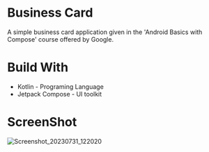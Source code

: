 # Business Card 
A simple business card application given in the 'Android Basics with Compose' course offered by Google. 
# Build With
- Kotlin - Programing Language
- Jetpack Compose - UI toolkit

# ScreenShot
![Screenshot_20230731_122020](https://github.com/bombelk/Business_Card_App/assets/126596160/3a7eb27f-607a-4ccc-b55d-bef99afe39d9)

